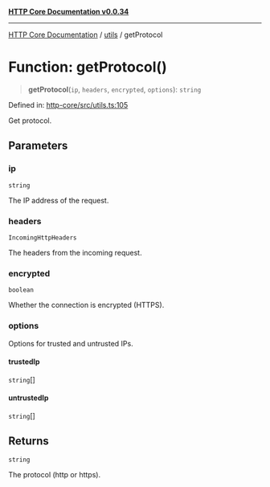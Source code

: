 [**HTTP Core Documentation v0.0.34**](../../README.md)

***

[HTTP Core Documentation](../../modules.md) / [utils](../README.md) / getProtocol

# Function: getProtocol()

> **getProtocol**(`ip`, `headers`, `encrypted`, `options`): `string`

Defined in: [http-core/src/utils.ts:105](https://github.com/stonemjs/http-core/blob/31e23030575a56f9e3df3cf0d1fec6cbcbb56275/src/utils.ts#L105)

Get protocol.

## Parameters

### ip

`string`

The IP address of the request.

### headers

`IncomingHttpHeaders`

The headers from the incoming request.

### encrypted

`boolean`

Whether the connection is encrypted (HTTPS).

### options

Options for trusted and untrusted IPs.

#### trustedIp

`string`[]

#### untrustedIp

`string`[]

## Returns

`string`

The protocol (http or https).
